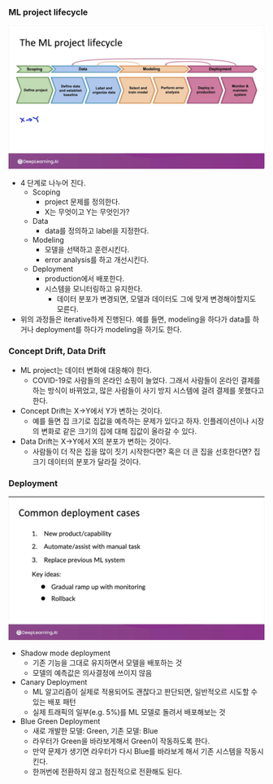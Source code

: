 



### ML project lifecycle
![lifecycle](images/ml_project_lifecycle.png)
- 4 단계로 나누어 진다.
    - Scoping
        - project 문제를 정의한다.
        - X는 무엇이고 Y는 무엇인가?
    - Data
        - data를 정의하고 label을 지정한다.
    - Modeling
        - 모델을 선택하고 훈련시킨다.
        - error analysis를 하고 개선시킨다.
    - Deployment
        - production에서 배포한다.
        - 시스템을 모니터링하고 유지한다.
            - 데이터 분포가 변경되면, 모델과 데이터도 그에 맞게 변경해야할지도 모른다.
- 위의 과정들은 iterative하게 진행된다. 예를 들면, modeling을 하다가 data를 하거나 deployment를 하다가 modeling을 하기도 한다.

### Concept Drift, Data Drift
- ML project는 데이터 변화에 대응해야 한다.
    - COVID-19로 사람들의 온라인 쇼핑이 늘었다. 그래서 사람들이 온라인 결제를 하는 방식이 바뀌었고, 많은 사람들이 사기 방지 시스템에 걸려 결제를 못했다고 한다.
- Concept Drift는 X->Y에서 Y가 변하는 것이다. 
    - 예를 들면 집 크기로 집값을 예측하는 문제가 있다고 하자. 인플레이션이나 시장의 변화로 같은 크기의 집에 대해 집값이 올라갈 수 있다.
- Data Drift는 X->Y에서 X의 분포가 변하는 것이다.
    - 사람들이 더 작은 집을 많이 짓기 시작한다면? 혹은 더 큰 집을 선호한다면? 집 크기 데이터의 분포가 달라질 것이다.


### Deployment
![](images/2021-09-19-10-12-05.png)

- Shadow mode deployment
    - 기존 기능을 그대로 유지하면서 모델을 배포하는 것
    - 모델의 예측값은 의사결정에 쓰이지 않음
- Canary Deployment
    - ML 알고리즘이 실제로 적용되어도 괜찮다고 판단되면, 일반적오르 시도할 수 있는 배포 패턴
    - 실제 트래픽의 일부(e.g. 5%)를 ML 모델로 돌려서 배포해보는 것
- Blue Green Deployment
    - 새로 개발한 모델: Green, 기존 모델: Blue
    - 라우터가 Green을 바라보게해서 Green이 작동하도록 한다.
    - 만약 문제가 생기면 라우터가 다시 Blue를 바라보게 해서 기존 시스템을 작동시킨다.
    - 한꺼번에 전환하지 않고 점진적으로 전환해도 된다.